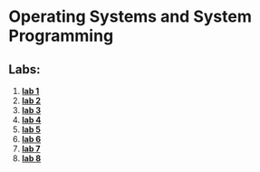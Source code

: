 # Operating Systems and System Programming

## Labs:
1. **[lab 1](https://github.com/gabrpavel/BSUIR/tree/9f3129f04189a5d92798a86c7ade416e78da5872/term4/%D0%9E%D0%A1%D0%B8%D0%A1%D0%9F/labs/lab1)**
2. **[lab 2](https://github.com/gabrpavel/BSUIR/tree/5b85104fb9b4c6dd0b85fc7e2d692863a9cca166/term4/%D0%9E%D0%A1%D0%B8%D0%A1%D0%9F/labs/lab2)**
3. **[lab 3](https://github.com/gabrpavel/BSUIR/tree/5b85104fb9b4c6dd0b85fc7e2d692863a9cca166/term4/%D0%9E%D0%A1%D0%B8%D0%A1%D0%9F/labs/lab3)**
4. **[lab 4](https://github.com/gabrpavel/BSUIR/tree/5b85104fb9b4c6dd0b85fc7e2d692863a9cca166/term4/%D0%9E%D0%A1%D0%B8%D0%A1%D0%9F/labs/lab4)**
5. **[lab 5](https://github.com/gabrpavel/BSUIR/tree/5b85104fb9b4c6dd0b85fc7e2d692863a9cca166/term4/%D0%9E%D0%A1%D0%B8%D0%A1%D0%9F/labs/lab5)**
6. **[lab 6](https://github.com/gabrpavel/BSUIR/tree/5b85104fb9b4c6dd0b85fc7e2d692863a9cca166/term4/%D0%9E%D0%A1%D0%B8%D0%A1%D0%9F/labs/lab6)**
7. **[lab 7](https://github.com/gabrpavel/BSUIR/tree/5b85104fb9b4c6dd0b85fc7e2d692863a9cca166/term4/%D0%9E%D0%A1%D0%B8%D0%A1%D0%9F/labs/lab7)**
8. **[lab 8](https://github.com/gabrpavel/BSUIR/tree/5b85104fb9b4c6dd0b85fc7e2d692863a9cca166/term4/%D0%9E%D0%A1%D0%B8%D0%A1%D0%9F/labs/lab8)**
